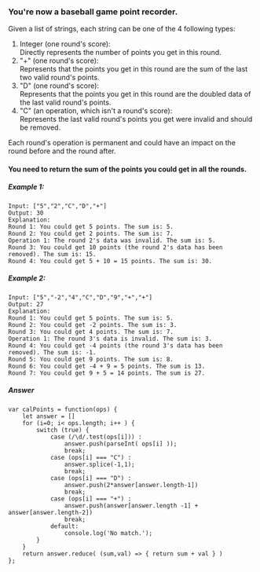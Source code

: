 ### You're now a baseball game point recorder.

Given a list of strings, each string can be one of the 4 following types:

1. Integer (one round's score):  
Directly represents the number of points you get in this round.
2. "+" (one round's score):  
Represents that the points you get in this round are the sum of the last two valid round's points.
3. "D" (one round's score):  
Represents that the points you get in this round are the doubled data of the last valid round's points.
4. "C" (an operation, which isn't a round's score):  
Represents the last valid round's points you get were invalid and should be removed.

Each round's operation is permanent and could have an impact on the round before and the round after.

#### You need to return the sum of the points you could get in all the rounds.


##### Example 1:
```
Input: ["5","2","C","D","+"]
Output: 30
Explanation:
Round 1: You could get 5 points. The sum is: 5.
Round 2: You could get 2 points. The sum is: 7.
Operation 1: The round 2's data was invalid. The sum is: 5.  
Round 3: You could get 10 points (the round 2's data has been removed). The sum is: 15.
Round 4: You could get 5 + 10 = 15 points. The sum is: 30.
```
##### Example 2:
```
Input: ["5","-2","4","C","D","9","+","+"]
Output: 27
Explanation:
Round 1: You could get 5 points. The sum is: 5.
Round 2: You could get -2 points. The sum is: 3.
Round 3: You could get 4 points. The sum is: 7.
Operation 1: The round 3's data is invalid. The sum is: 3.  
Round 4: You could get -4 points (the round 3's data has been removed). The sum is: -1.
Round 5: You could get 9 points. The sum is: 8.
Round 6: You could get -4 + 9 = 5 points. The sum is 13.
Round 7: You could get 9 + 5 = 14 points. The sum is 27.
```
##### Answer
```
var calPoints = function(ops) {
    let answer = []
    for (i=0; i< ops.length; i++ ) {
        switch (true) {
            case (/\d/.test(ops[i])) :
                answer.push(parseInt( ops[i] ));
                break;
            case (ops[i] === "C") :
                answer.splice(-1,1);
                break;
            case (ops[i] === "D") :
                answer.push(2*answer[answer.length-1])
                break;
            case (ops[i] === "+") :
                answer.push(answer[answer.length -1] + answer[answer.length-2])
                break;
            default:
                console.log('No match.');
        }
    }
    return answer.reduce( (sum,val) => { return sum + val } )
};
```
